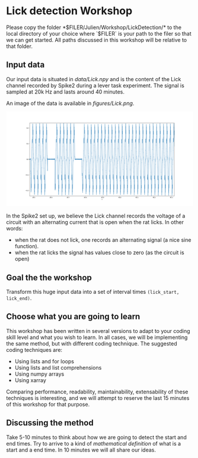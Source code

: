 # Lick detection Workshop

Please copy the folder *$FILER/Julien/Workshop/LickDetection/* to the local directory of your choice where `$FILER` is your path to the filer so that we can get started.
All paths discussed in this workshop will be relative to that folder.


## Input data

Our input data is situated in *data/Lick.npy* and is the content of the Lick channel recorded by Spike2 during a lever task experiment. 
The signal is sampled at 20k Hz and lasts around 40 minutes.

An image of the data is available in *figures/Lick.png*. 

![alt text](LickDetection/figures/Lick.png)

In the Spike2 set up, we believe the Lick channel records the voltage of a circuit with an alternating current that is open when the rat licks.
In other words:
- when the rat does not lick, one records an alternating signal (a nice sine function). 
- when the rat licks the signal has values close to zero (as the circuit is open)



## Goal the the workshop

Transform this huge input data into a set of interval times `(lick_start, lick_end)`.

## Choose what you are going to learn

This workshop has been written in several versions to adapt to your coding skill level and what you wish to learn.
In all cases, we will be implementing the same method, but with different coding technique. The suggested coding techniques are:

- Using lists and for loops
- Using lists and list comprehensions
- Using numpy arrays
- Using xarray

Comparing performance, readability, maintainability, extensability of these techniques is interesting, and we will attempt to reserve the last 15 minutes of this workshop for that purpose.

## Discussing the method

Take 5-10 minutes to think about how we are going to detect the start and end times. Try to arrive to a kind of *mathematical definition* of what is a start and a end time.
In 10 minutes we will all share our ideas.






